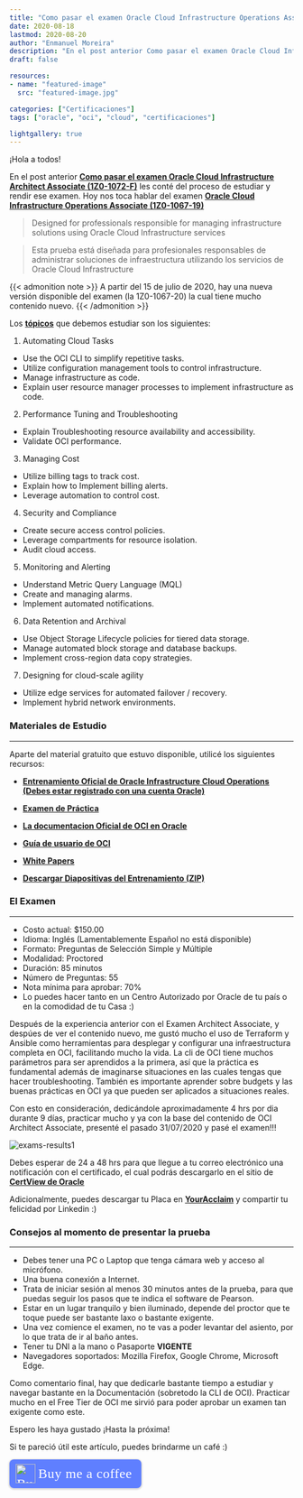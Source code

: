 ```yaml
---
title: "Como pasar el examen Oracle Cloud Infrastructure Operations Associate (1Z0-1067-19)"
date: 2020-08-18
lastmod: 2020-08-20
author: "Enmanuel Moreira"
description: "En el post anterior Como pasar el examen Oracle Cloud Infrastructure Architect Associate (1Z0-1072-F) les conté del proceso de estudiar y rendir ese examen. Hoy nos toca hablar del examen Oracle Cloud Infrastructure Operations Associate (1Z0-1067-19)"
draft: false

resources:
- name: "featured-image"
  src: "featured-image.jpg"

categories: ["Certificaciones"]
tags: ["oracle", "oci", "cloud", "certificaciones"]

lightgallery: true
---
```


<!--more-->

¡Hola a todos!

En el post anterior **[Como pasar el examen Oracle Cloud Infrastructure Architect Associate (1Z0-1072-F)](https://itsimplenow.com/como-pasar-examen-oracle-cloud-infrastructure-architect-associate/)** les conté del proceso de estudiar y rendir ese examen. Hoy nos toca hablar del examen **[Oracle Cloud Infrastructure Operations Associate (1Z0-1067-19)](https://www.oracle.com/cloud/iaas/training/operations.html)**  

> Designed for professionals responsible for managing infrastructure solutions using Oracle Cloud Infrastructure services

> Esta prueba está diseñada para profesionales responsables de administrar soluciones de infraestructura utilizando los servicios de Oracle Cloud Infrastructure

{{< admonition note >}}
A partir del 15 de julio de 2020, hay una nueva versión disponible del examen (la 1Z0-1067-20) la cual tiene mucho contenido nuevo.
{{< /admonition >}}

Los **[tópicos](https://www.oracle.com/a/ocom/docs/oci-operations-associate-certification-2020-study-guide.pdf)** que debemos estudiar son los siguientes:  

1. Automating Cloud Tasks

* Use the OCI CLI to simplify repetitive tasks.
* Utilize configuration management tools to control infrastructure.
* Manage infrastructure as code.
* Explain user resource manager processes to implement infrastructure as code.

2. Performance Tuning and Troubleshooting

* Explain Troubleshooting resource availability and accessibility.
* Validate OCI performance.

3. Managing Cost

* Utilize billing tags to track cost.
* Explain how to Implement billing alerts.
* Leverage automation to control cost.

4. Security and Compliance

* Create secure access control policies.
* Leverage compartments for resource isolation.
* Audit cloud access.

5. Monitoring and Alerting

* Understand Metric Query Language (MQL)
* Create and managing alarms.
* Implement automated notifications.

6. Data Retention and Archival

* Use Object Storage Lifecycle policies for tiered data storage.
* Manage automated block storage and database backups.
* Implement cross-region data copy strategies.

7. Designing for cloud-scale agility

* Utilize edge services for automated failover / recovery.
* Implement hybrid network environments.

### Materiales de Estudio

***

Aparte del material gratuito que estuvo disponible, utilicé los siguientes recursos:  

- **[Entrenamiento Oficial de Oracle Infrastructure Cloud Operations (Debes estar registrado con una cuenta Oracle)](https://learn.oracle.com/ols/learning-path/managing-cloud-operations/35644/60972?xd_co_f=Mjc2NzJkMTExYzlhODQyNTcxZTE1NzkyNTAyNzgzMjQ=)**

- **[Examen de Práctica](http://oukc.oracle.com/public/redir.html?type=player&offid=2481913383)**

- **[La documentacion Oficial de OCI en Oracle](https://docs.cloud.oracle.com/es-ww/iaas/Content/home.htm)**  

- **[Guía de usuario de OCI](https://docs.cloud.oracle.com/en-us/iaas/pdf/ug/OCI_User_Guide.pdf)**  

- **[White Papers](https://docs.cloud.oracle.com/iaas/Content/General/Reference/aqswhitepapers.htm)**  

- **[Descargar Diapositivas del Entrenamiento (ZIP)](https://download.oracle.com/ocomdocs/global/OCI-Operations-Associate-Cert-Content.zip)**  

### El Examen

***

- Costo actual: $150.00  
- Idioma: Inglés (Lamentablemente Español no está disponible)  
- Formato: Preguntas de Selección Simple y Múltiple  
- Modalidad: Proctored  
- Duración: 85 minutos  
- Número de Preguntas: 55  
- Nota mínima para aprobar: 70%  
- Lo puedes hacer tanto en un Centro Autorizado por Oracle de tu país o en la comodidad de tu Casa :)  

Después de la experiencia anterior con el Examen Architect Associate, y despúes de ver el contenido nuevo, me gustó mucho el uso de Terraform y Ansible como herramientas para desplegar y configurar una infraestructura completa en OCI, facilitando mucho la vida. La cli de OCI tiene muchos parámetros para ser aprendidos a la primera, así que la práctica es fundamental además de imaginarse situaciones en las cuales tengas que hacer troubleshooting. También es importante aprender sobre budgets y las buenas prácticas en OCI ya que pueden ser aplicados a situaciones reales.  

Con esto en consideración, dedicándole aproximadamente 4 hrs por dia durante 9 días, practicar mucho y ya con la base del contenido de OCI Architect Associate, presenté el pasado 31/07/2020 y pasé el examen!!!  

![exams-results1](/images/oci-cloud-operations/exam-score-report-1.png "Exam Score 31/07/2020")

Debes esperar de 24 a 48 hrs para que llegue a tu correo electrónico una notificación con el certificado, el cual podrás descargarlo en el sitio de **[CertView de Oracle](https://certview.oracle.com/)**  

Adicionalmente, puedes descargar tu Placa en **[YourAcclaim](https://www.youracclaim.com/)** y compartir tu felicidad por Linkedin :)  

### Consejos al momento de presentar la prueba

***

- Debes tener una PC o Laptop que tenga cámara web y acceso al micrófono.  
- Una buena conexión a Internet.  
- Trata de iniciar sesión al menos 30 minutos antes de la prueba, para que puedas seguir los pasos que te indica el software de Pearson.  
- Estar en un lugar tranquilo y bien iluminado, depende del proctor que te toque puede ser bastante laxo o bastante exigente.  
- Una vez comience el examen, no te vas a poder levantar del asiento, por lo que trata de ir al baño antes.  
- Tener tu DNI a la mano o Pasaporte **VIGENTE**  
- Navegadores soportados: Mozilla Firefox, Google Chrome, Microsoft Edge.  

Como comentario final, hay que dedicarle bastante tiempo a estudiar y navegar bastante en la Documentación (sobretodo la CLI de OCI). Practicar mucho en el Free Tier de OCI me sirvió para poder aprobar un examen tan exigente como este.  

Espero les haya gustado ¡Hasta la próxima!

Si te pareció útil este artículo, puedes brindarme un café :)

<style>.bmc-button img{height: 34px !important;width: 35px !important;margin-bottom: 1px !important;box-shadow: none !important;border: none !important;vertical-align: middle !important;}.bmc-button{padding: 7px 15px 7px 10px !important;line-height: 35px !important;height:51px !important;text-decoration: none !important;display:inline-flex !important;color:#ffffff !important;background-color:#5F7FFF !important;border-radius: 8px !important;border: 1px solid transparent !important;font-size: 24px !important;letter-spacing: 0.6px !important;box-shadow: 0px 1px 2px rgba(190, 190, 190, 0.5) !important;-webkit-box-shadow: 0px 1px 2px 2px rgba(190, 190, 190, 0.5) !important;margin: 0 auto !important;font-family:'Cookie', cursive !important;-webkit-box-sizing: border-box !important;box-sizing: border-box !important;}.bmc-button:hover, .bmc-button:active, .bmc-button:focus {-webkit-box-shadow: 0px 1px 2px 2px rgba(190, 190, 190, 0.5) !important;text-decoration: none !important;box-shadow: 0px 1px 2px 2px rgba(190, 190, 190, 0.5) !important;opacity: 0.85 !important;color:#ffffff !important;}</style><link href="https://fonts.googleapis.com/css?family=Cookie" rel="stylesheet"><a class="bmc-button" target="_blank" href="https://www.buymeacoffee.com/enmanuelmoreira"><img src="https://cdn.buymeacoffee.com/buttons/bmc-new-btn-logo.svg" alt="Buy me a coffee"><span style="margin-left:5px;font-size:24px !important;">Buy me a coffee</span></a>
